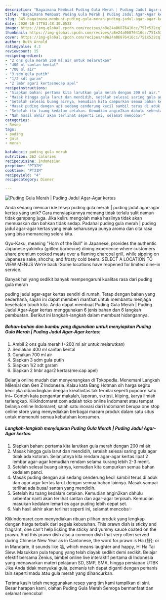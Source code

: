 ```yaml
---
description: "Bagaimana Membuat Puding Gula Merah | Puding Jadul Agar-Agar kertas yang Sempurna"
title: "Bagaimana Membuat Puding Gula Merah | Puding Jadul Agar-Agar kertas yang Sempurna"
slug: 845-bagaimana-membuat-puding-gula-merah-puding-jadul-agar-agar-kertas-yang-sempurna
date: 2020-10-17T03:48:30.053Z
image: https://img-global.cpcdn.com/recipes/a8e24a06876416cc/751x532cq70/puding-gula-merah-puding-jadul-agar-agar-kertas-foto-resep-utama.jpg
thumbnail: https://img-global.cpcdn.com/recipes/a8e24a06876416cc/751x532cq70/puding-gula-merah-puding-jadul-agar-agar-kertas-foto-resep-utama.jpg
cover: https://img-global.cpcdn.com/recipes/a8e24a06876416cc/751x532cq70/puding-gula-merah-puding-jadul-agar-agar-kertas-foto-resep-utama.jpg
author: Ruth Arnold
ratingvalue: 4.3
reviewcount: 15
recipeingredient:
- "2 ons gula merah 200 ml air untuk melarutkan"
- "400 ml santan kental"
- "700 ml air"
- "3 sdm gula putih"
- "1/2 sdt garam"
- "2 lmbr agar2 kertasmecap apel"
recipeinstructions:
- "Siapkan bahan: pertama kita larutkan gula merah dengan 200 ml air."
- "Masak hingga gula larut dan mendidih, setelah selesai saring gula agar tidak ada kotoran. Selanjutnya kita rendam agar-agar kertas lipat 2 lembar agar-agar kemudian rendam selama kurang lebih 2-3 menit."
- "Setelah selesai buang airnya, kemudian kita campurkan semua bahan kedalam panci."
- "Masak puding dengan api sedang cenderung kecil sambil terus di aduk dan agar agar kertas larut dengan semua bahan lainnya. Masak sampai terlihat ada busa/ santan yang mendidih."
- "Setelah itu tuang kedalam cetakan. Kemudian angin2kan dahulu sebentar nanti akan terlihat santan dan agar-agar terpisah. Kemudian masukan kedalam lemari es agar puding lebih cepat set."
- "Nah hasil akhir akan terlihat seperti ini, selamat mencoba✨"
categories:
- Resep
tags:
- puding
- gula
- merah

katakunci: puding gula merah 
nutrition: 262 calories
recipecuisine: Indonesian
preptime: "PT32M"
cooktime: "PT31M"
recipeyield: "4"
recipecategory: Dinner

---
```



![Puding Gula Merah | Puding Jadul Agar-Agar kertas](https://img-global.cpcdn.com/recipes/a8e24a06876416cc/751x532cq70/puding-gula-merah-puding-jadul-agar-agar-kertas-foto-resep-utama.jpg)

Anda sedang mencari ide resep puding gula merah | puding jadul agar-agar kertas yang unik? Cara menyiapkannya memang tidak terlalu sulit namun tidak gampang juga. Jika keliru mengolah maka hasilnya tidak akan memuaskan dan bahkan tidak sedap. Padahal puding gula merah | puding jadul agar-agar kertas yang enak seharusnya punya aroma dan cita rasa yang bisa memancing selera kita.

Gyu-Kaku, meaning &#34;Horn of the Bull&#34; in Japanese, provides the authentic Japanese yakiniku (grilled barbecue) dining experience where customers share premium cooked meats over a flaming charcoal grill, while sipping on Japanese sake, shochu, and frosty cold beers. SELECT A LOCATION TO VIEW MENUS We&#39;re back! Some locations have reopened for limited dine-in service.

Banyak hal yang sedikit banyak mempengaruhi kualitas rasa dari puding gula merah 

 puding jadul agar-agar kertas sendiri di rumah. Tetap dengan bahan yang sederhana, sajian ini dapat memberi manfaat untuk membantu menjaga kesehatan tubuh kita. Anda dapat membuat Puding Gula Merah | Puding Jadul Agar-Agar kertas menggunakan 6 jenis bahan dan 6 langkah pembuatan. Berikut ini langkah-langkah dalam membuat hidangannya.

<!--inarticleads1-->

##### Bahan-bahan dan bumbu yang digunakan untuk menyiapkan Puding Gula Merah | Puding Jadul Agar-Agar kertas:

1. Ambil 2 ons gula merah (+200 ml air untuk melarutkan)
1. Sediakan 400 ml santan kental
1. Gunakan 700 ml air
1. Siapkan 3 sdm gula putih
1. Siapkan 1/2 sdt garam
1. Siapkan 2 lmbr agar2 kertas(me:cap apel)


Belanja online mudah dan menyenangkan di Tokopedia. Menemani Langkah Milenial dan Gen Z Indonesia. Kalau kata Bang Hotman sih harga segitu kecil jika dibandingkan dengan kreativitas tak ternilai seperti popcorn satu ini~ Contoh kata pengantar makalah, laporan, skripsi, kliping, karya ilmiah terlengkap. KlikIndomaret.com adalah toko online Indomaret atau tempat belanja online Indomaret; salah satu inovasi dari Indomaret berupa one stop online store yang menyediakan berbagai macam produk dalam satu situs untuk memenuhi semua kebutuhan konsumen. 

<!--inarticleads2-->

##### Langkah-langkah menyiapkan Puding Gula Merah | Puding Jadul Agar-Agar kertas:

1. Siapkan bahan: pertama kita larutkan gula merah dengan 200 ml air.
1. Masak hingga gula larut dan mendidih, setelah selesai saring gula agar tidak ada kotoran. Selanjutnya kita rendam agar-agar kertas lipat 2 lembar agar-agar kemudian rendam selama kurang lebih 2-3 menit.
1. Setelah selesai buang airnya, kemudian kita campurkan semua bahan kedalam panci.
1. Masak puding dengan api sedang cenderung kecil sambil terus di aduk dan agar agar kertas larut dengan semua bahan lainnya. Masak sampai terlihat ada busa/ santan yang mendidih.
1. Setelah itu tuang kedalam cetakan. Kemudian angin2kan dahulu sebentar nanti akan terlihat santan dan agar-agar terpisah. Kemudian masukan kedalam lemari es agar puding lebih cepat set.
1. Nah hasil akhir akan terlihat seperti ini, selamat mencoba✨


KlikIndomaret.com menyediakan ribuan pilihan produk yang lengkap dengan harga terbaik dari segala kebutuhan. This prawn dish is sticky and fragrant, one can&#39;t help licking the sticky and yummy sauce coated on the prawn. And this prawn dish also a common dish that very often served during Chinese New Year as in Cantonese, the word for prawn is Ha (虾); or in Mandarin, it sounds like 哈, which means laughter and happy, Hi Ha Tai Siew. Masukkan pula tepung yang telah diayak sedikit demi sedikit. Belajar efektif bersama Zenius, bimbel online live interaktif pertama di Indonesia yang menawarkan materi pelajaran SD, SMP, SMA, hingga persiapan UTBK Jika Anda tidak menyukai gula, pemanis teh dapat diganti dengan pemanis lain seperti madu atau gula merah yang dihancurkan. 

Terima kasih telah menggunakan resep yang tim kami tampilkan di sini. Besar harapan kami, olahan Puding Gula Merah  Semoga bermanfaat dan selamat mencoba!
